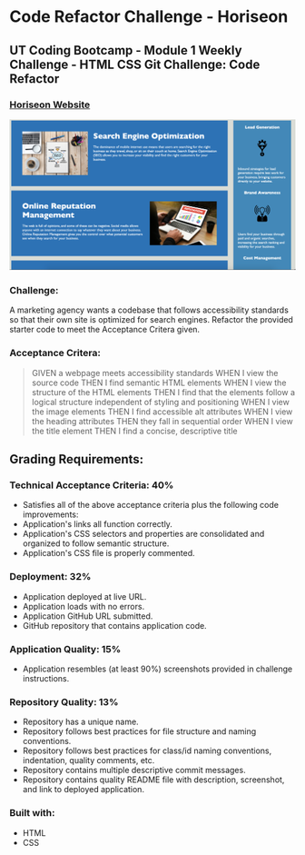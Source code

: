 # Code Refactor Challenge - Horiseon
## UT Coding Bootcamp - Module 1 Weekly Challenge - HTML CSS Git Challenge: Code Refactor
### [Horiseon Website]( https://sarah-safarzadeh.github.io/Horiseon/)
![Horiseon Website Screenshot](screenshot.png)
### Challenge:
A marketing agency wants a codebase that follows accessibility standards so that their own site is optimized for search engines. Refactor the provided starter code to meet the Acceptance Critera given. 
### Acceptance Critera:
>GIVEN a webpage meets accessibility standards
>WHEN I view the source code
>THEN I find semantic HTML elements
>WHEN I view the structure of the HTML elements
>THEN I find that the elements follow a logical structure independent of styling and positioning
>WHEN I view the image elements
>THEN I find accessible alt attributes
>WHEN I view the heading attributes
>THEN they fall in sequential order
>WHEN I view the title element
>THEN I find a concise, descriptive title
## Grading Requirements:
### Technical Acceptance Criteria: 40%
* Satisfies all of the above acceptance criteria plus the following code improvements:
* Application's links all function correctly.
* Application's CSS selectors and properties are consolidated and organized to follow semantic structure.
* Application's CSS file is properly commented.
### Deployment: 32%
* Application deployed at live URL.
* Application loads with no errors.
* Application GitHub URL submitted.
* GitHub repository that contains application code.
### Application Quality: 15%
* Application resembles (at least 90%) screenshots provided in challenge instructions.
### Repository Quality: 13%
* Repository has a unique name.
* Repository follows best practices for file structure and naming conventions.
* Repository follows best practices for class/id naming conventions, indentation, quality comments, etc.
* Repository contains multiple descriptive commit messages.
* Repository contains quality README file with description, screenshot, and link to deployed application.
### Built with:
* HTML
* CSS
